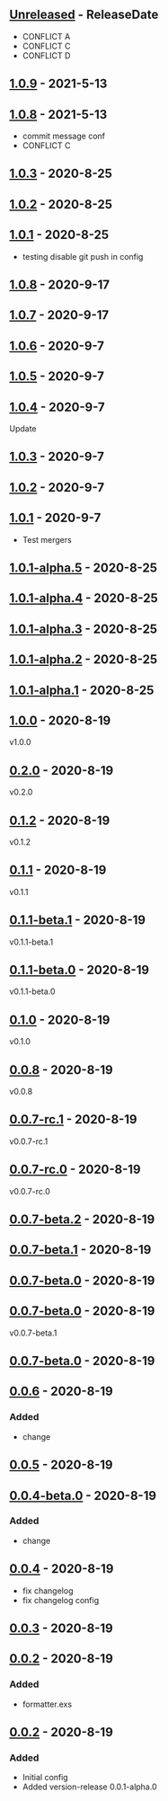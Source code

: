 <!-- next-header -->

## [Unreleased] - ReleaseDate
- CONFLICT A
- CONFLICT C
- CONFLICT D
## [1.0.9] - 2021-5-13

## [1.0.8] - 2021-5-13
- commit message conf
- CONFLICT C

## [1.0.3] - 2020-8-25

## [1.0.2] - 2020-8-25

## [1.0.1] - 2020-8-25
- testing disable git push in config

## [1.0.8] - 2020-9-17

## [1.0.7] - 2020-9-17

## [1.0.6] - 2020-9-7

## [1.0.5] - 2020-9-7

## [1.0.4] - 2020-9-7
Update

## [1.0.3] - 2020-9-7

## [1.0.2] - 2020-9-7

## [1.0.1] - 2020-9-7
* Test mergers

## [1.0.1-alpha.5] - 2020-8-25

## [1.0.1-alpha.4] - 2020-8-25

## [1.0.1-alpha.3] - 2020-8-25

## [1.0.1-alpha.2] - 2020-8-25

## [1.0.1-alpha.1] - 2020-8-25

## [1.0.0] - 2020-8-19
v1.0.0

## [0.2.0] - 2020-8-19
v0.2.0

## [0.1.2] - 2020-8-19
v0.1.2

## [0.1.1] - 2020-8-19
v0.1.1

## [0.1.1-beta.1] - 2020-8-19
v0.1.1-beta.1

## [0.1.1-beta.0] - 2020-8-19
v0.1.1-beta.0

## [0.1.0] - 2020-8-19
v0.1.0

## [0.0.8] - 2020-8-19
v0.0.8

## [0.0.7-rc.1] - 2020-8-19
v0.0.7-rc.1

## [0.0.7-rc.0] - 2020-8-19
v0.0.7-rc.0

## [0.0.7-beta.2] - 2020-8-19

## [0.0.7-beta.1] - 2020-8-19

## [0.0.7-beta.0] - 2020-8-19

## [0.0.7-beta.0] - 2020-8-19
v0.0.7-beta.1

## [0.0.7-beta.0] - 2020-8-19

## [0.0.6] - 2020-8-19
### Added
* change

## [0.0.5] - 2020-8-19

## [0.0.4-beta.0] - 2020-8-19
### Added
* change

## [0.0.4] - 2020-8-19
* fix changelog
* fix changelog config

## [0.0.3] - 2020-8-19

## [0.0.2] - 2020-8-19
### Added
* formatter.exs

## [0.0.2] - 2020-8-19
### Added
* Initial config
* Added version-release 0.0.1-alpha.0

<!-- next-url -->
[Unreleased]: https://github.com/bulld0zer/elixir-version-release-tests/compare/v1.0.10...HEAD
[1.0.10]: https://github.com/bulld0zer/elixir-version-release-tests/compare/v1.0.9...v1.0.10
[1.0.9]: https://github.com/bulld0zer/elixir-version-release-tests/compare/v1.0.8...v1.0.9
[1.0.8]: https://github.com/bulld0zer/elixir-version-release-tests/compare/v1.0.8...v1.0.8
[1.0.8]: https://github.com/bulld0zer/elixir-version-release-tests/compare/v1.0.7...v1.0.8
[1.0.7]: https://github.com/bulld0zer/elixir-version-release-tests/compare/v1.0.6...v1.0.7
[1.0.6]: https://github.com/bulld0zer/elixir-version-release-tests/compare/v1.0.5...v1.0.6
[1.0.5]: https://github.com/bulld0zer/elixir-version-release-tests/compare/v1.0.4...v1.0.5
[1.0.4]: https://github.com/bulld0zer/elixir-version-release-tests/compare/v1.0.3...v1.0.4
[1.0.3]: https://github.com/bulld0zer/elixir-version-release-tests/compare/v1.0.2...v1.0.3
[1.0.2]: https://github.com/bulld0zer/elixir-version-release-tests/compare/v1.0.1...v1.0.2
[1.0.1]: https://github.com/bulld0zer/elixir-version-release-tests/compare/v1.0.1-alpha.5...v1.0.1
[1.0.1-alpha.5]: https://github.com/bulld0zer/elixir-version-release-tests/compare/v1.0.1-alpha.4...v1.0.1-alpha.5
[1.0.1-alpha.4]: https://github.com/bulld0zer/elixir-version-release-tests/compare/v1.0.1-alpha.3...v1.0.1-alpha.4
[1.0.1-alpha.3]: https://github.com/bulld0zer/elixir-version-release-tests/compare/v1.0.1-alpha.2...v1.0.1-alpha.3
[1.0.1-alpha.2]: https://github.com/bulld0zer/elixir-version-release-tests/compare/v1.0.1-alpha.1...v1.0.1-alpha.2
[1.0.1-alpha.1]: https://github.com/bulld0zer/elixir-version-release-tests/compare/v1.0.0...v1.0.1-alpha.1
[1.0.0]: https://github.com/bulld0zer/elixir-version-release-tests/compare/v0.2.0...v1.0.0
[0.2.0]: https://github.com/bulld0zer/elixir-version-release-tests/compare/v0.1.2...v0.2.0
[0.1.2]: https://github.com/bulld0zer/elixir-version-release-tests/compare/v0.1.1...v0.1.2
[0.1.1]: https://github.com/bulld0zer/elixir-version-release-tests/compare/v0.1.1-beta.1...v0.1.1
[0.1.1-beta.1]: https://github.com/bulld0zer/elixir-version-release-tests/compare/v0.1.1-beta.0...v0.1.1-beta.1
[0.1.1-beta.0]: https://github.com/bulld0zer/elixir-version-release-tests/compare/v0.1.0...v0.1.1-beta.0
[0.1.0]: https://github.com/bulld0zer/elixir-version-release-tests/compare/v0.0.8...v0.1.0
[0.0.8]: https://github.com/bulld0zer/elixir-version-release-tests/compare/v0.0.7-rc.1...v0.0.8
[0.0.7-rc.1]: https://github.com/bulld0zer/elixir-version-release-tests/compare/v0.0.7-rc.0...v0.0.7-rc.1
[0.0.7-rc.0]: https://github.com/bulld0zer/elixir-version-release-tests/compare/v0.0.7-beta.2...v0.0.7-rc.0
[0.0.7-beta.2]: https://github.com/bulld0zer/elixir-version-release-tests/compare/v0.0.7-beta.1...v0.0.7-beta.2
[0.0.7-beta.1]: https://github.com/bulld0zer/elixir-version-release-tests/compare/v0.0.7-beta.0...v0.0.7-beta.1
[0.0.7-beta.0]: https://github.com/bulld0zer/elixir-version-release-tests/compare/v0.0.7-beta.0...v0.0.7-beta.0
[0.0.7-beta.0]: https://github.com/bulld0zer/elixir-version-release-tests/compare/v0.0.7-beta.0...v0.0.7-beta.0
[0.0.7-beta.0]: https://github.com/bulld0zer/elixir-version-release-tests/compare/v0.0.6...v0.0.7-beta.0
[0.0.6]: https://github.com/bulld0zer/elixir-version-release-tests/compare/v0.0.5...v0.0.6
[0.0.5]: https://github.com/bulld0zer/elixir-version-release-tests/compare/v0.0.4-beta.0...v0.0.5
[0.0.4-beta.0]: https://github.com/bulld0zer/elixir-version-release-tests/compare/v0.0.4...v0.0.4-beta.0
[0.0.4]: https://github.com/bulld0zer/elixir-version-release-tests/compare/v0.0.3...v0.0.4
[0.0.3]: https://github.com/bulld0zer/elixir-version-release-tests/compare/v0.0.2...v0.0.3
[0.0.2]: https://github.com/bulld0zer/elixir-version-release-tests/compare/v0.0.2...v0.0.2
[0.0.2]: https://github.com/bulld0zer/elixir-version-release-tests/compare/v0.0.1...v0.0.2